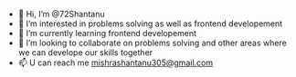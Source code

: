 - 👋 Hi, I’m @72Shantanu
- 👀 I’m interested in problems solving as well as frontend developement
- 🌱 I’m currently learning frontend developement
- 💞️ I’m looking to collaborate on problems solving and other areas where we can develope our skills together
- 📫 U can reach me mishrashantanu305@gmail.com

<!---
72Shantanu/72Shantanu is a ✨ special ✨ repository because its `README.md` (this file) appears on your GitHub profile.
You can click the Preview link to take a look at your changes.
--->
